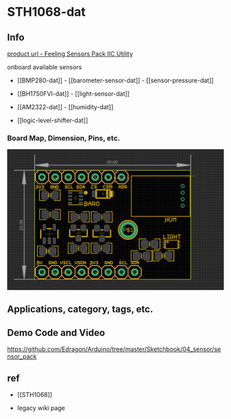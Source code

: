 
# STH1068-dat

## Info

[product url - Feeling Sensors Pack IIC Utility](https://www.electrodragon.com/product/feeling-sensors-pack-iic-interface/)

onboard available sensors 

- [[BMP280-dat]] - [[barometer-sensor-dat]] - [[sensor-pressure-dat]]

- [[BH1750FVI-dat]] - [[light-sensor-dat]]

- [[AM2322-dat]] - [[humidity-dat]]

- [[logic-level-shifter-dat]] 

### Board Map, Dimension, Pins, etc.

![](2025-04-01-15-31-39.png)


## Applications, category, tags, etc. 

## Demo Code and Video

https://github.com/Edragon/Arduino/tree/master/Sketchbook/04_sensor/sensor_pack


## ref 

- [[STH1068]] 

- legacy wiki page 
